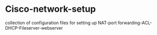 # Cisco-network-setup
collection of configuration files for setting up NAT-port forwarding-ACL-DHCP-Fileserver-webserver
